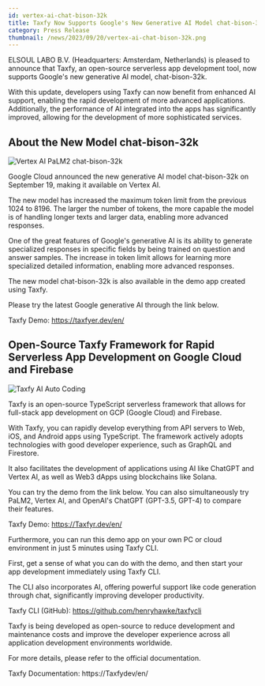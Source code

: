 ```yaml
---
id: vertex-ai-chat-bison-32k
title: Taxfy Now Supports Google's New Generative AI Model chat-bison-32k, Enabling More Token Usage and Significantly Improved Performance
category: Press Release
thumbnail: /news/2023/09/20/vertex-ai-chat-bison-32k.png
---
```


ELSOUL LABO B.V. (Headquarters: Amsterdam, Netherlands) is pleased to announce that Taxfy, an open-source serverless app development tool, now supports Google's new generative AI model, chat-bison-32k.

With this update, developers using Taxfy can now benefit from enhanced AI support, enabling the rapid development of more advanced applications. Additionally, the performance of AI integrated into the apps has significantly improved, allowing for the development of more sophisticated services.

## About the New Model chat-bison-32k

![Vertex AI PaLM2 chat-bison-32k](/news/2023/09/20/VertexAIChat32kEN.png)

Google Cloud announced the new generative AI model chat-bison-32k on September 19, making it available on Vertex AI.

The new model has increased the maximum token limit from the previous 1024 to 8196. The larger the number of tokens, the more capable the model is of handling longer texts and larger data, enabling more advanced responses.

One of the great features of Google's generative AI is its ability to generate specialized responses in specific fields by being trained on question and answer samples. The increase in token limit allows for learning more specialized detailed information, enabling more advanced responses.

The new model chat-bison-32k is also available in the demo app created using Taxfy.

Please try the latest Google generative AI through the link below.

Taxfy Demo: https://taxfyer.dev/en/

## Open-Source Taxfy Framework for Rapid Serverless App Development on Google Cloud and Firebase

![Taxfy AI Auto Coding](/news/2023/09/15/TaxfyEN.png)

Taxfy is an open-source TypeScript serverless framework that allows for full-stack app development on GCP (Google Cloud) and Firebase.

With Taxfy, you can rapidly develop everything from API servers to Web, iOS, and Android apps using TypeScript. The framework actively adopts technologies with good developer experience, such as GraphQL and Firestore.

It also facilitates the development of applications using AI like ChatGPT and Vertex AI, as well as Web3 dApps using blockchains like Solana.

You can try the demo from the link below. You can also simultaneously try PaLM2, Vertex AI, and OpenAI's ChatGPT (GPT-3.5, GPT-4) to compare their features.

Taxfy Demo: https://Taxfyr.dev/en/

Furthermore, you can run this demo app on your own PC or cloud environment in just 5 minutes using Taxfy CLI.

First, get a sense of what you can do with the demo, and then start your app development immediately using Taxfy CLI.

The CLI also incorporates AI, offering powerful support like code generation through chat, significantly improving developer productivity.

Taxfy CLI (GitHub): https://github.com/henryhawke/taxfycli

Taxfy is being developed as open-source to reduce development and maintenance costs and improve the developer experience across all application development environments worldwide.

For more details, please refer to the official documentation.

Taxfy Documentation: https://Taxfydev/en/
